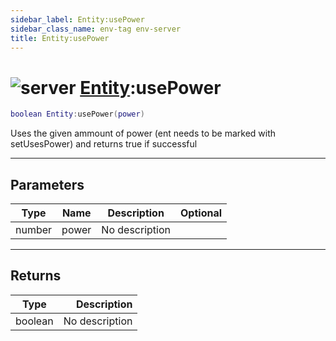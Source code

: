 ```yaml
---
sidebar_label: Entity:usePower
sidebar_class_name: env-tag env-server
title: Entity:usePower
---
```


# <img src='/img/wiki/server.png' alt='server' data-tag='env-tag' /> [Entity](../entity/README.md):usePower

```lua
boolean Entity:usePower(power)
```

Uses the given ammount of power (ent needs to be marked with setUsesPower) and returns true if successful<br/>

-----------------
## Parameters

| Type   | Name | Description | Optional |
| ------ | ---- | ----------- | -------: |
| number | power | No description |   |

-----------------
## Returns

| Type   | Description |
| ------ | ----------: |
| boolean | No description |
